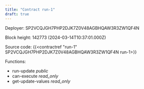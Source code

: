 ```yaml
---
title: "Contract run-1"
draft: true
---
```

Deployer: SP2VCQJGH7PHP2DJK7Z0V48AGBHQAW3R3ZW1QF4N


 



Block height: 142773 (2024-03-14T10:37:01.000Z)

Source code: {{<contractref "run-1" SP2VCQJGH7PHP2DJK7Z0V48AGBHQAW3R3ZW1QF4N run-1>}}

Functions:

* run-update _public_
* can-execute _read_only_
* get-update-values _read_only_
